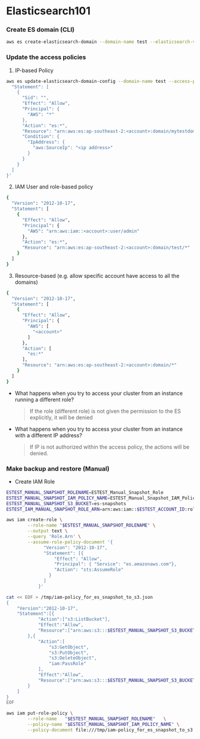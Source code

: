 # Elasticsearch101

### Create ES domain (CLI)
```bash
aws es create-elasticsearch-domain --domain-name test --elasticsearch-version 5.1 --elasticsearch-cluster-config InstanceType=m4.large.elasticsearch,InstanceCount=5 --ebs-options EBSEnabled=true,VolumeType=gp2,VolumeSize=50
```
### Update the access policies
1. IP-based Policy
```bash
aws es update-elasticsearch-domain-config --domain-name test --access-policies '{  "Version": "2012-10-17",
  "Statement": [
    {
      "Sid": "",
      "Effect": "Allow",
      "Principal": {
        "AWS": "*"
      },
      "Action": "es:*",
      "Resource": "arn:aws:es:ap-southeast-2:<account>:domain/mytestdomain/*",
      "Condition": {
        "IpAddress": {
          "aws:SourceIp": "<ip address>"
        }
      }
    }
  ]
}'

```
2. IAM User and role-based policy
```bash
{
  "Version": "2012-10-17",
  "Statement": [
    {
      "Effect": "Allow",
      "Principal": {
        "AWS": "arn:aws:iam::<account>:user/admin"
      },
      "Action": "es:*",
      "Resource": "arn:aws:es:ap-southeast-2:<account>:domain/test/*"
    }
  ]
}
```
3. Resource-based (e.g. allow specific account have access to all the domains)
```sh
{
  "Version": "2012-10-17",
  "Statement": [
    {
      "Effect": "Allow",
      "Principal": {
        "AWS": [
          "<account>"
        ]
      },
      "Action": [
        "es:*"
      ],
      "Resource": "arn:aws:es:ap-southeast-2:<account>:domain/*"
    }
  ]
}
```

- What happens when you try to access your cluster from an instance running a different role?
  > If the role (different role) is not given the permission to the ES explicitly, it will be denied
  
- What happens when you try to access your cluster from an instance with a different IP address?
  > If IP is not authorized within the access policy, the actions will be denied.
  
### Make backup and restore (Manual)
- Create IAM Role
```sh
ESTEST_MANUAL_SNAPSHOT_ROLENAME=ESTEST_Manual_Snapshot_Role
ESTEST_MANUAL_SNAPSHOT_IAM_POLICY_NAME=ESTEST_Manual_Snapshot_IAM_Policy
ESTEST_MANUAL_SNAPSHOT_S3_BUCKET=es-snapshots
ESTEST_IAM_MANUAL_SNAPSHOT_ROLE_ARN=arn:aws:iam::$ESTEST_ACCOUNT_ID:role/$ESTEST_MANUAL_SNAPSHOT_ROLENAME    

aws iam create-role \
        --role-name "$ESTEST_MANUAL_SNAPSHOT_ROLENAME" \
        --output text \
        --query 'Role.Arn' \
        --assume-role-policy-document '{
              "Version": "2012-10-17",
              "Statement": [{
                  "Effect": "Allow",
                  "Principal": { "Service": "es.amazonaws.com"},
                  "Action": "sts:AssumeRole"
                }
              ]
            }'

cat << EOF > /tmp/iam-policy_for_es_snapshot_to_s3.json
{
    "Version":"2012-10-17",
    "Statement":[{
            "Action":["s3:ListBucket"],
            "Effect":"Allow",
            "Resource":["arn:aws:s3:::$ESTEST_MANUAL_SNAPSHOT_S3_BUCKET"]
        },{
            "Action":[
                "s3:GetObject",
                "s3:PutObject",
                "s3:DeleteObject",
                "iam:PassRole"
            ],
            "Effect":"Allow",
            "Resource":["arn:aws:s3:::$ESTEST_MANUAL_SNAPSHOT_S3_BUCKET/*"]
        }
    ]
}
EOF

aws iam put-role-policy \
        --role-name   "$ESTEST_MANUAL_SNAPSHOT_ROLENAME"   \
        --policy-name "$ESTEST_MANUAL_SNAPSHOT_IAM_POLICY_NAME" \
        --policy-document file:///tmp/iam-policy_for_es_snapshot_to_s3.json
```
 

